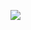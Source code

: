 ﻿[![](https://www.herokucdn.com/deploy/button.png)](https://heroku.com/deploy?template=https://github.com/ecgy/vmess.git)
